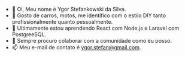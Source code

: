 - 👋 Oi, Meu nome é Ygor Stefankowski da Silva.
- 👀 Gosto de carros, motos, me identifico com o estilo DIY tanto profissionalmente quanto pessoalmente.
- 🌱 Ultimamente estou aprendendo React com Node.js e Laravel com PostgreeSQL.
- 💞️ Sempre procuro colaborar com a comunidade como eu posso.
- 📫 Meu e-mail de contato é ygor.stefan@gmail.com.

<!---
YgorStefan/YgorStefan is a ✨ special ✨ repository because its `README.md` (this file) appears on your GitHub profile.
You can click the Preview link to take a look at your changes.
--->
